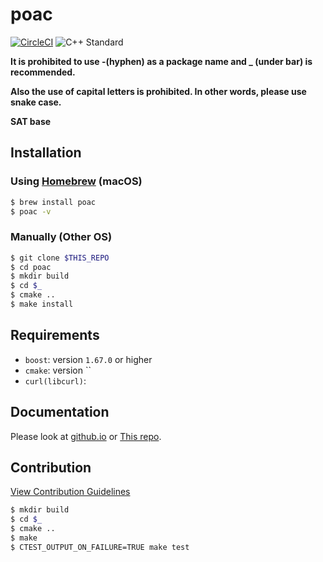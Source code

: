 # poac
[![CircleCI](https://circleci.com/gh/poacpm/poac.svg?style=svg)](https://circleci.com/gh/poacpm/poac)
![C++ Standard](https://img.shields.io/badge/C%2B%2B-17-blue.svg?style=flat-square)

**It is prohibited to use -(hyphen) as a package name and _ (under bar) is recommended.**

**Also the use of capital letters is prohibited. In other words, please use snake case.**

**SAT base**

## Installation
### Using [Homebrew](https://github.com/Homebrew/brew) (macOS)
```bash
$ brew install poac
$ poac -v
```
### Manually (Other OS)
```bash
$ git clone $THIS_REPO
$ cd poac
$ mkdir build
$ cd $_
$ cmake ..
$ make install
```

## Requirements
* `boost`: version `1.67.0` or higher
* `cmake`: version ``
* `curl(libcurl)`:


## Documentation
Please look at [github.io](https://poacpm.github.io/poac/) or [This repo](docs/).

## Contribution
[View Contribution Guidelines](.github/CONTRIBUTUING.md)
```bash
$ mkdir build
$ cd $_
$ cmake ..
$ make
$ CTEST_OUTPUT_ON_FAILURE=TRUE make test
```
